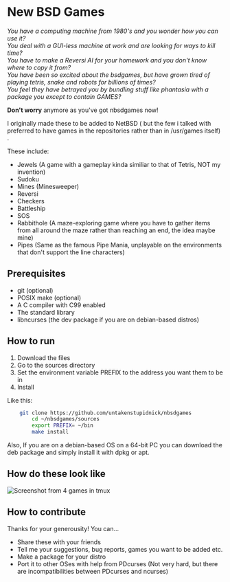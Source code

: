 # New BSD Games
<!To anyone who has been involved in development of this display system: f.. fu.. FUCK Y'ALL ! WHAT KIND OF HELLISH SHIT IS THIS?!?!?!?!??>
 *You have a computing machine from 1980's  and you wonder how you can use it? <br/>
  You deal with a GUI-less machine at work and are looking for ways to kill time? <br/>
   You have to make a Reversi AI for your homework and you don't know where to copy it from? <br/>
    You have been so excited about the bsdgames, but have grown tired of playing tetris, snake and robots for billions of times? <br/>
     You feel they have betrayed you by bundling stuff like phantasia with a package you except to contain GAMES?* <br/>

**Don't worry** anymore as you've got nbsdgames now!

I originally made these to be added to NetBSD ( but the few i talked with preferred to have games in the repositories rather than in /usr/games itself) .


These include:

* Jewels (A game with a gameplay kinda similiar to that of Tetris, NOT my invention)
* Sudoku
* Mines (Minesweeper)
* Reversi
* Checkers
* Battleship
* SOS
* Rabbithole (A maze-exploring game where you have to gather items from all around the maze rather than reaching an end, the idea maybe mine)
* Pipes (Same as the famous Pipe Mania, unplayable on the environments that don't support the line characters)

## Prerequisites

* git (optional)
* POSIX make (optional)
* A C compiler with C99 enabled 
* The standard library
* libncurses (the dev package if you are on debian-based distros)

## How to run

1) Download the files
2) Go to the sources directory
3) Set the environment variable PREFIX to the address you want them to be in
4) Install

Like this:

``` sh
	git clone https://github.com/untakenstupidnick/nbsdgames
        cd ~/nbsdgames/sources
        export PREFIX= ~/bin
        make install
```

Also, If you are on a debian-based OS on a 64-bit PC you can download the deb package and simply install it with dpkg or apt.

## How do these look like
![Screenshot from 4 games in tmux](https://raw.githubusercontent.com/untakenstupidnick/new-bsd-games/master/screenshot.png)


## How to contribute
Thanks for your generousity! You can...
* Share these with your friends
* Tell me your suggestions, bug reports, games you want to be added etc.
* Make a package for your distro
* Port it to other OSes with help from PDcurses (Not very hard, but there are incompatibilities between PDcurses and ncurses)
